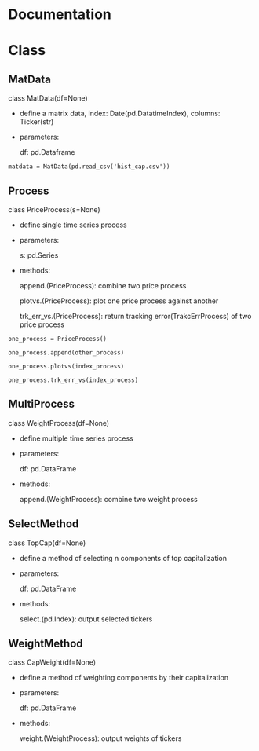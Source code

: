 # Documentation

# Class
## MatData
class MatData(df=None)
    
* define a matrix data, index: Date(pd.DatatimeIndex), columns: Ticker(str)

* parameters:
    
    df: pd.Dataframe
```
matdata = MatData(pd.read_csv('hist_cap.csv'))
```
## Process
class PriceProcess(s=None)
    
* define single time series process

* parameters:
    
    s: pd.Series

* methods:
    
    append.(PriceProcess): combine two price process
    
    plotvs.(PriceProcess): plot one price process against another
    
    trk_err_vs.(PriceProcess): return tracking error(TrakcErrProcess) 
        of two price process

```
one_process = PriceProcess()

one_process.append(other_process)

one_process.plotvs(index_process)

one_process.trk_err_vs(index_process)
```
## MultiProcess
class WeightProcess(df=None)
    
* define multiple time series process

* parameters:
    
    df: pd.DataFrame

* methods:
    
    append.(WeightProcess): combine two weight process

## SelectMethod
class TopCap(df=None)
    
* define a method of selecting n components of top capitalization

* parameters:
    
    df: pd.DataFrame

* methods:
    
    select.(pd.Index): output selected tickers

## WeightMethod
class CapWeight(df=None)
    
* define a method of weighting components by their capitalization

* parameters:
    
    df: pd.DataFrame

* methods:
    
    weight.(WeightProcess): output weights of tickers
